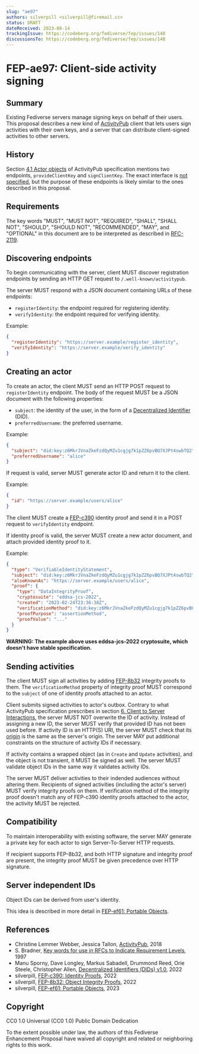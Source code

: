 ```yaml
---
slug: "ae97"
authors: silverpill <silverpill@firemail.cc>
status: DRAFT
dateReceived: 2023-08-14
trackingIssue: https://codeberg.org/fediverse/fep/issues/148
discussionsTo: https://codeberg.org/fediverse/fep/issues/148
---
```

# FEP-ae97: Client-side activity signing

## Summary

Existing Fediverse servers manage signing keys on behalf of their users. This proposal describes a new kind of [ActivityPub][ActivityPub] client that lets users sign activities with their own keys, and a server that can distribute client-signed activities to other servers.

## History

Section [4.1 Actor objects](https://www.w3.org/TR/activitypub/#actor-objects) of ActivityPub specification mentions two endpoints, `provideClientKey` and `signClientKey`. The exact interface is [not specified](https://github.com/w3c/activitypub/issues/382), but the purpose of these endpoints is likely similar to the ones described in this proposal.

## Requirements

The key words "MUST", "MUST NOT", "REQUIRED", "SHALL", "SHALL NOT", "SHOULD", "SHOULD NOT", "RECOMMENDED", "MAY", and "OPTIONAL" in this document are to be interpreted as described in [RFC-2119][RFC-2119].

## Discovering endpoints

To begin communicating with the server, client MUST discover registration endpoints by sending an HTTP GET request to `/.well-known/activitypub`.

The server MUST respond with a JSON document containing URLs of these endpoints:

- `registerIdentity`: the endpoint required for registering identity.
- `verifyIdentity`: the endpoint required for verifying identity.

Example:

```json
{
  "registerIdentity": "https://server.example/register_identity",
  "verifyIdentity": "https://server.example/verify_identity"
}
```

## Creating an actor

To create an actor, the client MUST send an HTTP POST request to `registerIdentity` endpoint. The body of the request MUST be a JSON document with the following properties:

- `subject`: the identity of the user, in the form of a [Decentralized Identifier][DID] (DID).
- `preferredUsername`: the preferred username.

Example:

```json
{
  "subject": "did:key:z6MkrJVnaZkeFzdQyMZu1cgjg7k1pZZ6pvBQ7XJPt4swbTQ2",
  "preferredUsername": "alice"
}
```

If request is valid, server MUST generate actor ID and return it to the client.

Example:

```json
{
  "id": "https://server.example/users/alice"
}
```

The client MUST create a [FEP-c390][FEP-c390] identity proof and send it in a POST request to `verifyIdentity` endpoint.

If identity proof is valid, the server MUST create a new actor document, and attach provided identity proof to it.

Example:

```json
{
  "type": "VerifiableIdentityStatement",
  "subject": "did:key:z6MkrJVnaZkeFzdQyMZu1cgjg7k1pZZ6pvBQ7XJPt4swbTQ2",
  "alsoKnownAs": "https://server.example/users/alice",
  "proof": {
    "type": "DataIntegrityProof",
    "cryptosuite": "eddsa-jcs-2022",
    "created": "2023-02-24T23:36:38Z",
    "verificationMethod": "did:key:z6MkrJVnaZkeFzdQyMZu1cgjg7k1pZZ6pvBQ7XJPt4swbTQ2",
    "proofPurpose": "assertionMethod",
    "proofValue": "..."
  }
}
```

**WARNING: The example above uses eddsa-jcs-2022 cryptosuite, which doesn't have stable specification.**

## Sending activities

The client MUST sign all activities by adding [FEP-8b32][FEP-8b32] integrity proofs to them. The `verificationMethod` property of integrity proof MUST correspond to the `subject` of one of identity proofs attached to an actor.

Client submits signed activities to actor's outbox. Contrary to what ActivityPub specification prescribes in section [6. Client to Server Interactions](https://www.w3.org/TR/activitypub/#client-to-server-interactions), the server MUST NOT overwrite the ID of activity. Instead of assigning a new ID, the server MUST verify that provided ID has not been used before. If activity ID is an HTTP(S) URI, the server MUST check that its [origin](https://developer.mozilla.org/en-US/docs/Glossary/Origin) is the same as the server's origin. The server MAY put additional constraints on the structure of activity IDs if necessary.

If activity contains a wrapped object (as in `Create` and `Update` activities), and the object is not transient, it MUST be signed as well. The server MUST validate object IDs in the same way it validates activity IDs.

The server MUST deliver activities to their indended audiences without altering them. Recipients of signed activities (including the actor's server) MUST verify integrity proofs on them. If verification method of the integrity proof doesn't match any of FEP-c390 identity proofs attached to the actor, the activity MUST be rejected.

## Compatibility

To maintain interoperability with existing software, the server MAY generate a private key for each actor to sign Server-To-Server HTTP requests.

If recipient supports FEP-8b32, and both HTTP signature and integrity proof are present, the integrity proof MUST be given precedence over HTTP signature.

## Server independent IDs

Object IDs can be derived from user's identity.

This idea is described in more detail in [FEP-ef61: Portable Objects][FEP-ef61].

## References

- Christine Lemmer Webber, Jessica Tallon, [ActivityPub][ActivityPub], 2018
- S. Bradner, [Key words for use in RFCs to Indicate Requirement Levels][RFC-2119], 1997
- Manu Sporny, Dave Longley, Markus Sabadell, Drummond Reed, Orie Steele, Christopher Allen, [Decentralized Identifiers (DIDs) v1.0][DID], 2022
- silverpill, [FEP-c390: Identity Proofs][FEP-c390], 2022
- silverpill, [FEP-8b32: Object Integrity Proofs][FEP-8b32], 2022
- silverpill, [FEP-ef61: Portable Objects][FEP-ef61], 2023

[ActivityPub]: https://www.w3.org/TR/activitypub/
[RFC-2119]: https://tools.ietf.org/html/rfc2119.html
[DID]: https://www.w3.org/TR/did-core/
[FEP-c390]: https://codeberg.org/fediverse/fep/src/branch/main/fep/c390/fep-c390.md
[FEP-8b32]: https://codeberg.org/fediverse/fep/src/branch/main/fep/8b32/fep-8b32.md
[FEP-ef61]: https://codeberg.org/fediverse/fep/src/branch/main/fep/ef61/fep-ef61.md

## Copyright

CC0 1.0 Universal (CC0 1.0) Public Domain Dedication

To the extent possible under law, the authors of this Fediverse Enhancement Proposal have waived all copyright and related or neighboring rights to this work.
